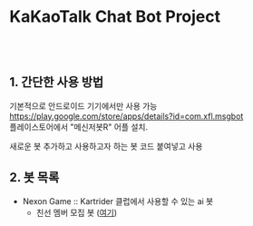 # KaKaoTalk Chat Bot Project



<br><br>


## 1. 간단한 사용 방법

기본적으로 안드로이드 기기에서만 사용 가능 <br>
https://play.google.com/store/apps/details?id=com.xfl.msgbot <br>
플레이스토어에서 "메신저봇R" 어플 설치.

새로운 봇 추가하고 사용하고자 하는 봇 코드 붙여넣고 사용


## 2. 봇 목록

+ Nexon Game :: Kartrider 클럽에서 사용할 수 있는 ai 봇 
  + 친선 멤버 모집 봇 (<a href="https://github.com/Potato-Y/My-Project/blob/KakaoTalk-Chat-Bot/KartRider/friendly%20match.js">여기</a>)
